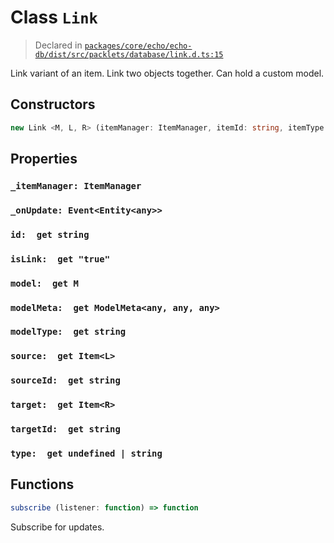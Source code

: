 # Class `Link`
> Declared in [`packages/core/echo/echo-db/dist/src/packlets/database/link.d.ts:15`]()


Link variant of an item. Link two objects together. Can hold a custom model.

## Constructors
```ts
new Link <M, L, R> (itemManager: ItemManager, itemId: string, itemType: undefined | string, stateManager: StateManager<NonNullable<M>>, link: LinkData) => Link<M, L, R>
```

## Properties
### `_itemManager: ItemManager`
### `_onUpdate: Event<Entity<any>>`
### `id:  get string`
### `isLink:  get "true"`
### `model:  get M`
### `modelMeta:  get ModelMeta<any, any, any>`
### `modelType:  get string`
### `source:  get Item<L>`
### `sourceId:  get string`
### `target:  get Item<R>`
### `targetId:  get string`
### `type:  get undefined | string`

## Functions
```ts
subscribe (listener: function) => function
```
Subscribe for updates.
